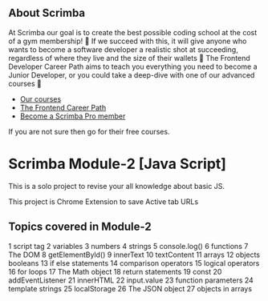 ## About Scrimba

At Scrimba our goal is to create the best possible coding school at the cost of a gym membership! 💜
If we succeed with this, it will give anyone who wants to become a software developer a realistic shot at succeeding, regardless of where they live and the size of their wallets 🎉
The Frontend Developer Career Path aims to teach you everything you need to become a Junior Developer, or you could take a deep-dive with one of our advanced courses 🚀

- [Our courses](https://scrimba.com/allcourses)
- [The Frontend Career Path](https://scrimba.com/learn/frontend)
- [Become a Scrimba Pro member](https://scrimba.com/pricing)

If you are not sure then go for their free courses.

# Scrimba Module-2 [Java Script]

This is a solo project to revise your all knowledge about basic JS.

This project is Chrome Extension to save Active tab URLs

## Topics covered in Module-2

1 script tag
2 variables
3 numbers
4 strings
5 console.log()
6 functions
7 The DOM
8 getElementByld()
9 innerText
10 textContent
11 arrays
12 objects booleans
13 if else statements
14 comparison operators
15 logical operators
16 for loops
17 The Math object
18 return statements
19 const
20 addEventListener
21 innerHTML
22 input.value
23 function parameters
24 template strings
25 localStorage
26 The JSON object
27 objects in arrays
